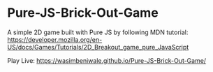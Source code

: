 # Pure-JS-Brick-Out-Game
A simple 2D game built with Pure JS by following MDN tutorial: https://developer.mozilla.org/en-US/docs/Games/Tutorials/2D_Breakout_game_pure_JavaScript


Play Live: https://wasimbeniwale.github.io/Pure-JS-Brick-Out-Game/
